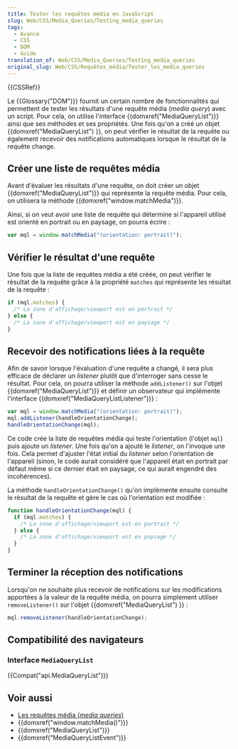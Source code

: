 ```yaml
---
title: Tester les requêtes média en JavaScript
slug: Web/CSS/Media_Queries/Testing_media_queries
tags:
  - Avancé
  - CSS
  - DOM
  - Guide
translation_of: Web/CSS/Media_Queries/Testing_media_queries
original_slug: Web/CSS/Requêtes_média/Tester_les_media_queries
---
```


{{CSSRef}}

Le {{Glossary("DOM")}} fournit un certain nombre de fonctionnalités qui permettent de tester les résultats d'une requête média (_media query_) avec un script. Pour cela, on utilise l'interface {{domxref("MediaQueryList")}} ainsi que ses méthodes et ses propriétés. Une fois qu'on a créé un objet {{domxref("MediaQueryList") }}, on peut vérifier le résultat de la requête ou également recevoir des notifications automatiques lorsque le résultat de la requête change.

## Créer une liste de requêtes média

Avant d'évaluer les résultats d'une requête, on doit créer un objet {{domxref("MediaQueryList")}} qui représente la requête média. Pour cela, on utilisera la méthode {{domxref("window.matchMedia")}}.

Ainsi, si on veut avoir une liste de requête qui détermine si l'appareil utilisé est orienté en portrait ou en paysage, on pourra écrire :

```js
var mql = window.matchMedia("(orientation: portrait)");
```

## Vérifier le résultat d'une requête

Une fois que la liste de requêtes média a été créée, on peut vérifier le résultat de la requête grâce à la propriété `matches` qui représente les résultat de la requête :

```js
if (mql.matches) {
  /* La zone d'affichage/viewport est en portrait */
} else {
  /* La zone d'affichage/viewport est en paysage */
}
```

## Recevoir des notifications liées à la requête

Afin de savoir lorsque l'évaluation d'une requête a changé, il sera plus efficace de déclarer un _listener_ plutôt que d'interroger sans cesse le résultat. Pour cela, on pourra utiliser la méthode `addListener()` sur l'objet {{domxref("MediaQueryList")}} et définir un observateur qui implémente l'interface {{domxref("MediaQueryListListener")}} :

```js
var mql = window.matchMedia("(orientation: portrait)");
mql.addListener(handleOrientationChange);
handleOrientationChange(mql);
```

Ce code crée la liste de requêtes média qui teste l'orientation (l'objet `mql`) puis ajoute un _listener_. Une fois qu'on a ajouté le _listener_, on l'invoque une fois. Cela permet d'ajuster l'état initial du _listener_ selon l'orientation de l'appareil (sinon, le code aurait considéré que l'appareil était en portrait par défaut même si ce dernier était en paysage, ce qui aurait engendré des incohérences).

La méthode `handleOrientationChange()` qu'on implémente ensuite consulte le résultat de la requête et gère le cas où l'orientation est modifiée :

```js
function handleOrientationChange(mql) {
  if (mql.matches) {
    /* La zone d'affichage/viewport est en portrait */
  } else {
    /* La zone d'affichage/viewport est en paysage */
  }
}
```

## Terminer la réception des notifications

Lorsqu'on ne souhaite plus recevoir de notifications sur les modifications apportées à la valeur de la requête média, on pourra simplement utiliser `removeListener()` sur l'objet  {{domxref("MediaQueryList") }} :

```js
mql.removeListener(handleOrientationChange);
```

## Compatibilité des navigateurs

### Interface `MediaQueryList`

{{Compat("api.MediaQueryList")}}

## Voir aussi

- [Les requêtes média (_media queries_)](/fr/docs/Web/CSS/Requêtes_média/Utiliser_les_Media_queries)
- {{domxref("window.matchMedia()")}}
- {{domxref("MediaQueryList")}}
- {{domxref("MediaQueryListEvent")}}
